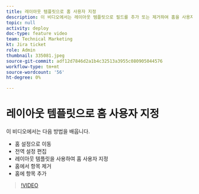 ```yaml
---
title: 레이아웃 템플릿으로 홈 사용자 지정
description: 이 비디오에서는 레이아웃 템플릿으로 필드를 추가 또는 제거하여 홈을 사용자 지정하는 방법을 알아봅니다.
topic: null
activity: deploy
doc-type: feature video
team: Technical Marketing
kt: Jira ticket
role: Admin
thumbnail: 335081.jpeg
source-git-commit: adf12d7846d2a1b4c32513a3955c080905044576
workflow-type: tm+mt
source-wordcount: '56'
ht-degree: 0%

---
```


# 레이아웃 템플릿으로 홈 사용자 지정

이 비디오에서는 다음 방법을 배웁니다.

* 홈 설정으로 이동
* 전역 설정 편집
* 레이아웃 템플릿을 사용하여 홈 사용자 지정
* 홈에서 항목 제거
* 홈에 항목 추가

>[!VIDEO](https://video.tv.adobe.com/v/335081/?quality=12)
